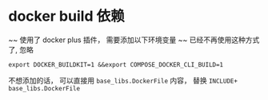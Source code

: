 # docker build 依赖

~~ 使用了 docker plus 插件， 需要添加以下环境变量 ~~ 已经不再使用这种方式了, 忽略
```shell
export DOCKER_BUILDKIT=1 &&export COMPOSE_DOCKER_CLI_BUILD=1
```
不想添加的话， 可以直接用 `base_libs.DockerFile` 内容， 替换 `INCLUDE+ base_libs.DockerFile`